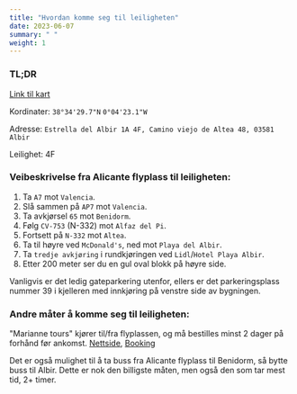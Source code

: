 ```yaml
---
title: "Hvordan komme seg til leiligheten"
date: 2023-06-07
summary: " "
weight: 1
---
```


### TL;DR

[Link til kart](https://goo.gl/maps/f7cJfBB9dKED4Aw56)

Kordinater: `38°34'29.7"N` `0°04'23.1"W`

Adresse: `Estrella del Albir 1A 4F, Camino viejo de Altea 48, 03581 Albir`

Leilighet: 4F

### Veibeskrivelse fra Alicante flyplass til leiligheten:

1. Ta `A7` mot `Valencia`.
2. Slå sammen på `AP7` mot `Valencia`.
3. Ta avkjørsel `65` mot `Benidorm`.
4. Følg `CV-753` (N-332) mot `Alfaz del Pi`.
5. Fortsett på `N-332` mot `Altea`.
6. Ta til høyre ved `McDonald's`, ned mot `Playa del Albir`.
7. Ta `tredje avkjøring` i rundkjøringen ved `Lidl`/`Hotel Playa Albir`.
8. Etter 200 meter ser du en gul oval blokk på høyre side.

Vanligvis er det ledig gateparkering utenfor,
ellers er det parkeringsplass nummer 39 i kjelleren med innkjøring på venstre side av bygningen.

### Andre måter å komme seg til leiligheten:

"Marianne tours" kjører til/fra flyplassen, og må bestilles minst 2 dager på forhånd før ankomst. [Nettside](https://www.mariannetours.com/), [Booking](https://www.mariannetours.com/panel/book.php?idioma=ng)

Det er også mulighet til å ta buss fra Alicante flyplass til Benidorm, så bytte buss til Albir. Dette er nok den billigste måten, men også den som tar mest tid, 2+ timer.